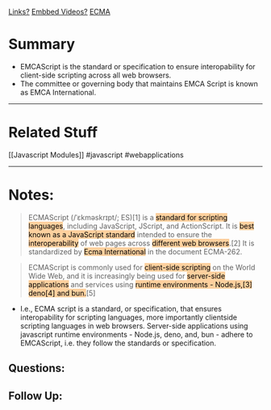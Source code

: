 [Links?](#)
[Embbed Videos?](#)
[ECMA](https://en.wikipedia.org/wiki/ECMAScript)
# Summary
- EMCAScript is the standard or specification to ensure interopability for client-side scripting across all web browsers. 
- The committee or governing body that maintains EMCA Script is known as EMCA International.

----
# Related Stuff
[[Javascript Modules]]
#javascript 
#webapplications 

----
# Notes:
> ECMAScript (/ˈɛkməskrɪpt/; ES)[1] is a <mark style="background: #FFB86CA6;">standard for scripting languages</mark>, including JavaScript, JScript, and ActionScript. It is <mark style="background: #FFB86CA6;">best known as a JavaScript standard</mark> intended to ensure the <mark style="background: #FFB86CA6;">interoperability</mark> of web pages across <mark style="background: #FFB86CA6;">different web browsers</mark>.[2] It is standardized by <mark style="background: #FFB86CA6;">Ecma International</mark> in the document ECMA-262.

> ECMAScript is commonly used for <mark style="background: #FFB86CA6;">client-side scripting</mark> on the World Wide Web, and it is increasingly being used for <mark style="background: #FFB86CA6;">server-side applications</mark> and services using <mark style="background: #FFB86CA6;">runtime environments - Node.js,[3] deno[4] and bun.</mark>[5] 
- I.e., ECMA script is a standard, or specification, that ensures interopability for scripting languages, more importantly clientside scripting languages in web browsers. Server-side applications using javascript runtime environments - Node.js, deno, and, bun - adhere to EMCAScript, i.e. they follow the standards or specification.

## Questions:

## Follow Up:

